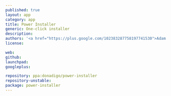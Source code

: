 ```yaml
---
published: true
layout: app
category: app
title: Power Installer
generic: One-click installer
description: 
authors: '<a href="https://plus.google.com/102383287758197741530">Adam Bieńkowski</a>'
license:

web:
github:
launchpad:
googleplus:

repository: ppa:donadigo/power-installer
repository-unstable:
package: power-installer
---
```

